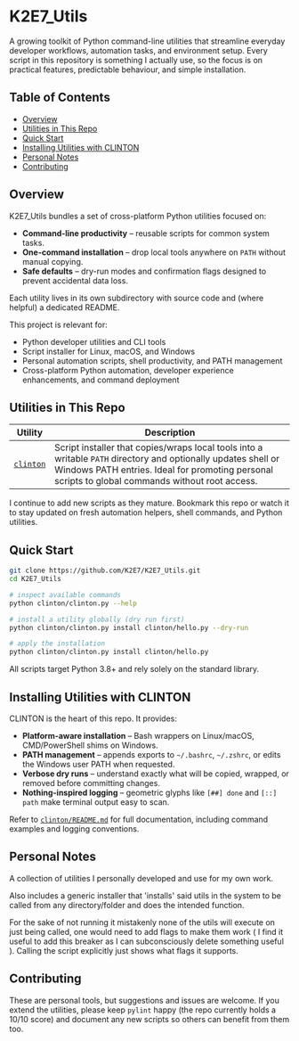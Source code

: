 # K2E7_Utils

A growing toolkit of Python command-line utilities that streamline everyday
developer workflows, automation tasks, and environment setup. Every script in
this repository is something I actually use, so the focus is on practical
features, predictable behaviour, and simple installation.

## Table of Contents

- [Overview](#overview)
- [Utilities in This Repo](#utilities-in-this-repo)
- [Quick Start](#quick-start)
- [Installing Utilities with CLINTON](#installing-utilities-with-clinton)
- [Personal Notes](#personal-notes)
- [Contributing](#contributing)

## Overview

K2E7_Utils bundles a set of cross-platform Python utilities focused on:

- **Command-line productivity** – reusable scripts for common system tasks.
- **One-command installation** – drop local tools anywhere on `PATH` without
  manual copying.
- **Safe defaults** – dry-run modes and confirmation flags designed to prevent
  accidental data loss.

Each utility lives in its own subdirectory with source code and (where helpful)
a dedicated README.

This project is relevant for:

- Python developer utilities and CLI tools
- Script installer for Linux, macOS, and Windows
- Personal automation scripts, shell productivity, and PATH management
- Cross-platform Python automation, developer experience enhancements, and
  command deployment

## Utilities in This Repo

| Utility | Description |
| --- | --- |
| [`clinton`](clinton/README.md) | Script installer that copies/wraps local tools into a writable `PATH` directory and optionally updates shell or Windows PATH entries. Ideal for promoting personal scripts to global commands without root access. |

I continue to add new scripts as they mature. Bookmark this repo or watch it to
stay updated on fresh automation helpers, shell commands, and Python utilities.

## Quick Start

```bash
git clone https://github.com/K2E7/K2E7_Utils.git
cd K2E7_Utils

# inspect available commands
python clinton/clinton.py --help

# install a utility globally (dry run first)
python clinton/clinton.py install clinton/hello.py --dry-run

# apply the installation
python clinton/clinton.py install clinton/hello.py
```

All scripts target Python 3.8+ and rely solely on the standard library.

## Installing Utilities with CLINTON

CLINTON is the heart of this repo. It provides:

- **Platform-aware installation** – Bash wrappers on Linux/macOS, CMD/PowerShell
  shims on Windows.
- **PATH management** – appends exports to `~/.bashrc`, `~/.zshrc`, or edits the
  Windows user PATH when requested.
- **Verbose dry runs** – understand exactly what will be copied, wrapped, or
  removed before committing changes.
- **Nothing-inspired logging** – geometric glyphs like `[##] done` and `[::] path`
  make terminal output easy to scan.

Refer to [`clinton/README.md`](clinton/README.md) for full documentation,
including command examples and logging conventions.

## Personal Notes

A collection of utilities I personally developed and use for my own work.

Also includes a generic installer that 'installs' said utils in the system to be
called from any directory/folder and does the intended function.

For the sake of not running it mistakenly none of the utils will execute on just
being called, one would need to add flags to make them work ( I find it useful
to add this breaker as I can subconsciously delete something useful ). Calling
the script explicitly just shows what flags it supports.

## Contributing

These are personal tools, but suggestions and issues are welcome. If you extend
the utilities, please keep `pylint` happy (the repo currently holds a 10/10
score) and document any new scripts so others can benefit from them too.

